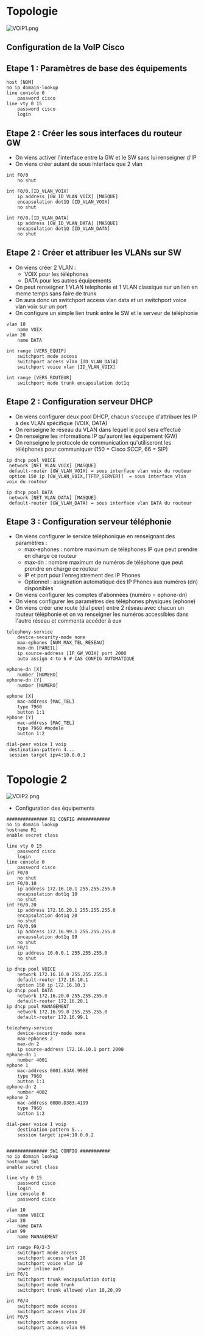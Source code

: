 # Topologie 

![VOIP1.png](https://github.com/egoMasa/Illustrations/blob/main/Illustrations/TOPOLOGIE_VOIP1.png)

## Configuration de la VoIP Cisco
## Etape 1 : Paramètres de base des équipements
```
host [NOM]
no ip domain-lookup
line console 0 
	password cisco
line vty 0 15 
	password cisco
	login
```

## Etape 2 : Créer les sous interfaces du routeur GW
* On viens activer l'interface entre la GW et le SW sans lui renseigner d'IP
* On viens créer autant de sous interface que 2 vlan 
```
int F0/0
	no shut
	
int F0/0.[ID_VLAN_VOIX]
	ip address [GW_ID_VLAN_VOIX] [MASQUE]
	encapsulation dot1Q [ID_VLAN_VOIX]
	no shut

int F0/0.[ID_VLAN_DATA]
	ip address [GW_ID_VLAN_DATA] [MASQUE]
	encapsulation dot1Q [ID_VLAN_DATA]
	no shut
```
## Etape 2 : Créer et attribuer les VLANs sur SW
* On viens créer 2 VLAN : 
	* VOIX pour les téléphones
	* DATA pour les autres équipements
* On peut renseigner 1 VLAN telephonie et 1 VLAN classique sur un lien en meme temps sans faire de trunk
* On aura donc un switchport access vlan data et un switchport voice vlan voix sur un port
* On configure un simple lien trunk entre le SW et le serveur de téléphonie
```
vlan 10
	name VOIX
vlan 20
	name DATA
	
int range [VERS_EQUIP]
	switchport mode access
	switchport access vlan [ID_VLAN_DATA]
	switchport voice vlan [ID_VLAN_VOIX]
	
int range [VERS_ROUTEUR]
	switchport mode trunk encapsulation dot1q
```
## Etape 2 : Configuration serveur DHCP 
* On viens configurer deux pool DHCP, chacun s'occupe d'attribuer les IP à des VLAN spécifique (VOIX, DATA)
* On renseigne le réseau du VLAN dans lequel le pool sera effectué
* On renseigne les informations IP qu'auront les équipement (GW)
* On renseigne le protocole de communication qu'utiliseront les téléphones pour communiquer (150 = Cisco SCCP, 66 = SIP)
```
ip dhcp pool VOICE
 network [NET_VLAN_VOIX] [MASQUE]
 default-router [GW_VLAN_VOIX] = sous interface vlan voix du routeur
 option 150 ip [GW_VLAN_VOIX,[TFTP_SERVER]]  = sous interface vlan voix du routeur
 
ip dhcp pool DATA
 network [NET_VLAN_DATA] [MASQUE]
 default-router [GW_VLAN_DATA] = sous interface vlan DATA du routeur
```

## Etape 3 : Configuration serveur téléphonie
* On viens configurer le service téléphonique en renseignant des paramètres : 
	* max-ephones : nombre maximum de téléphones IP que peut prendre en charge ce routeur
	* max-dn : nombre maximum de numéros de téléphone que peut prendre en charge ce routeur
	* IP et port pour l'enregistrement des IP Phones
	* Optionnel : assignation automatique des IP Phones aux numéros (dn) disponibles
* On viens configurer les comptes d'abonnées (numéro = ephone-dn)
* On viens configurer les paramètres des téléphones physiques (ephone)
* On viens créer une route (dial peer) entre 2 réseau avec chacun un routeur téléphonie et on va renseigner les numéros accessibles dans l'autre réseau et commenta accéder à eux 
```
telephony-service
	device-security-mode none
	max-ephones [NUM_MAX_TEL_RESEAU]
	max-dn [PAREIL]
	ip source-address [IP_GW_VOIX] port 2000
	auto assign 4 to 6 # CAS CONFIG AUTOMATIQUE

ephone-dn [X]
	number [NUMERO]
ephone-dn [Y]
	number [NUMERO]

ephone [X]
	mac-address [MAC_TEL]
	type 7960
	button 1:1
ephone [Y]
	mac-address [MAC_TEL]
	type 7960 #modele
	button 1:2

dial-peer voice 1 voip
 destination-pattern 4...
 session target ipv4:10.0.0.1
```

# Topologie 2

![VOIP2.png](https://github.com/egoMasa/Illustrations/blob/main/Illustrations/TOPOLOGIE_VOIP2.png)
* Configuration des équipements 
```
############### R1 CONFIG ############
no ip domain lookup
hostname R1
enable secret class

line vty 0 15 
	password cisco
	login
line console 0
	password cisco
int F0/0
	no shut
int F0/0.10
	ip address 172.16.10.1 255.255.255.0
	encapsulation dot1q 10
	no shut 
int F0/0.20
	ip address 172.16.20.1 255.255.255.0
	encapsulation dot1q 20
	no shut 
int F0/0.99
	ip address 172.16.99.1 255.255.255.0
	encapsulation dot1q 99
	no shut
int F0/1
	ip address 10.0.0.1 255.255.255.0
	no shut 

ip dhcp pool VOICE
	network 172.16.10.0 255.255.255.0
	default-router 172.16.10.1 
	option 150 ip 172.16.10.1 
ip dhcp pool DATA
	network 172.16.20.0 255.255.255.0
	default-router 172.16.20.1
ip dhcp pool MANAGEMENT
	network 172.16.99.0 255.255.255.0
	default-router 172.16.99.1

telephony-service 
	device-security-mode none
	max-ephones 2
	max-dn 2
	ip source-address 172.16.10.1 port 2000
ephone-dn 1
	number 4001
ephone 1
	mac-address 0001.63A6.998E
	type 7960
	button 1:1
ephone-dn 2 
	number 4002
ephone 2
	mac-address 00D0.D383.4199
	type 7960
	button 1:2

dial-peer voice 1 voip
	destination-pattern 5...
	session target ipv4:10.0.0.2


############### SW1 CONFIG ###########
no ip domain lookup
hostname SW1
enable secret class

line vty 0 15 
	password cisco
	login
line console 0
	password cisco

vlan 10
	name VOICE
vlan 20
	name DATA
vlan 99
	name MANAGEMENT

int range F0/2-3
	switchport mode access
	switchport access vlan 20
	switchport voice vlan 10
	power inline auto 
int F0/1
	switchport trunk encapsulation dot1q
	switchport mode trunk 
	switchport trunk allowed vlan 10,20,99

int F0/4
	switchport mode access
	switchport access vlan 20
int F0/5
	switchport mode access
	switchport access vlan 99
```
